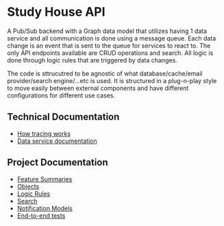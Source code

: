 # Study House API

A Pub/Sub backend with a Graph data model that utilizes having 1 data service and all communication is done using a message queue. Each data change is an event that is sent to the queue for services to react to. The only API endpoints available are CRUD operations and search. All logic is done through logic rules that are triggered by data changes.

The code is sttrucutred to be agnostic of what database/cache/email provider/search engine/...etc is used. It is structured in a plug-n-play style to move easily between external components and have different configurations for different use cases. 

## Technical Documentation

- [How tracing works](https://adorable-busby-fbf.notion.site/Tracing-1c43e38aa46142389c200a017e8323bc?pvs=4)
- [Data service documentation](https://adorable-busby-fbf.notion.site/Model-Processors-acd1bc9d3b50408eaeddb5b37fdf4591?pvs=4)

## Project Documentation
- [Feature Summaries](https://doc.clickup.com/36248482/d/h/12j6x2-300/204a237108bd788)
- [Objects](https://doc.clickup.com/36248482/d/h/12j6x2-280/9ebf63fe0e2bbca)
- [Logic Rules](https://doc.clickup.com/36248482/d/h/12j6x2-200/9200522d71b9856)
- [Search](https://doc.clickup.com/36248482/d/h/12j6x2-520/491ffeced25a7f4)
- [Notification Models](https://doc.clickup.com/36248482/d/h/12j6x2-500/88fb68dd6a4ebf8)
- [End-to-end tests](https://doc.clickup.com/36248482/d/h/12j6x2-540/da12b61130236cf)

